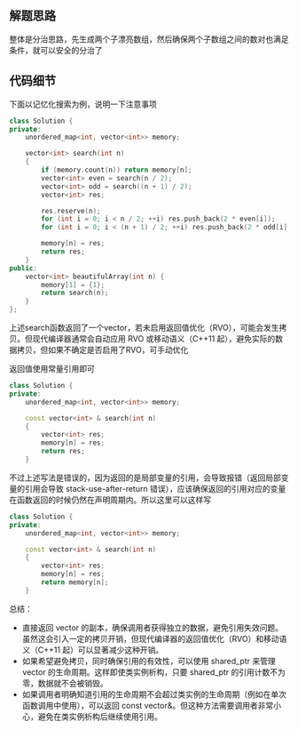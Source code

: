 ## 解题思路
整体是分治思路，先生成两个子漂亮数组，然后确保两个子数组之间的数对也满足条件，就可以安全的分治了

## 代码细节
下面以记忆化搜索为例，说明一下注意事项
```C++
class Solution {
private:
    unordered_map<int, vector<int>> memory;

    vector<int> search(int n)
    {
        if (memory.count(n)) return memory[n];
        vector<int> even = search(n / 2);
        vector<int> odd = search((n + 1) / 2);
        vector<int> res;

        res.reserve(n);
        for (int i = 0; i < n / 2; ++i) res.push_back(2 * even[i]);
        for (int i = 0; i < (n + 1) / 2; ++i) res.push_back(2 * odd[i] - 1);

        memory[n] = res;
        return res;
    }
public:
    vector<int> beautifulArray(int n) {
        memory[1] = {1};
        return search(n);
    }
};
```

上述search函数返回了一个vector，若未启用返回值优化（RVO），可能会发生拷贝。但现代编译器通常会自动应用 RVO 或移动语义（C++11 起），避免实际的数据拷贝，但如果不确定是否启用了RVO，可手动优化

返回值使用常量引用即可
```C++
class Solution {
private:
    unordered_map<int, vector<int>> memory;

    const vector<int> & search(int n)
    {
        vector<int> res;
        memory[n] = res;
        return res;
    }
```

不过上述写法是错误的，因为返回的是局部变量的引用，会导致报错（返回局部变量的引用会导致 stack-use-after-return 错误），应该确保返回的引用对应的变量在函数返回的时候仍然在声明周期内。所以这里可以这样写
```C++
class Solution {
private:
    unordered_map<int, vector<int>> memory;

    const vector<int> & search(int n)
    {
        vector<int> res;
        memory[n] = res;
        return memory[n];
    }
```

总结：
- 直接返回 vector<int> 的副本，确保调用者获得独立的数据，避免引用失效问题。虽然这会引入一定的拷贝开销，但现代编译器的返回值优化（RVO）和移动语义（C++11 起）可以显著减少这种开销。
- 如果希望避免拷贝，同时确保引用的有效性，可以使用 shared_ptr 来管理 vector<int> 的生命周期。这样即使类实例析构，只要 shared_ptr 的引用计数不为零，数据就不会被销毁。
- 如果调用者明确知道引用的生命周期不会超过类实例的生命周期（例如在单次函数调用中使用），可以返回 const vector<int>&。但这种方法需要调用者非常小心，避免在类实例析构后继续使用引用。